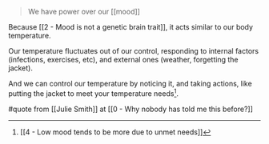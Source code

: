 > We have power over our [[mood]]

Because [[2 - Mood is not a genetic brain trait]], it acts similar to our body temperature.

Our temperature fluctuates out of our control, responding to internal factors (infections, exercises, etc), and external ones (weather, forgetting the jacket).

And we can control our temperature by noticing it, and taking actions, like putting the jacket to meet your temperature needs[^1].

[^1]: [[4 - Low mood tends to be more due to unmet needs]]

#quote from [[Julie Smith]] at [[0 - Why nobody has told me this before?]]